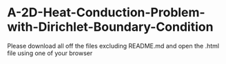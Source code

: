 # A-2D-Heat-Conduction-Problem-with-Dirichlet-Boundary-Condition
Please download all off the files excluding README.md and open the .html file using one of your browser 
